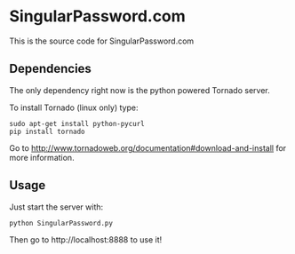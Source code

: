 SingularPassword.com
====================

This is the source code for SingularPassword.com

Dependencies
------------
The only dependency right now is the python powered Tornado server.

To install Tornado (linux only) type:

	sudo apt-get install python-pycurl
	pip install tornado

Go to http://www.tornadoweb.org/documentation#download-and-install for more information.

Usage
-----
Just start the server with:

	python SingularPassword.py

Then go to http://localhost:8888 to use it!
